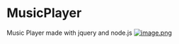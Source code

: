 # MusicPlayer

Music Player made with jquery and node.js 
[![image.png](https://i.postimg.cc/LsZQJWMV/image.png)](https://postimg.cc/xkn37t8k)
